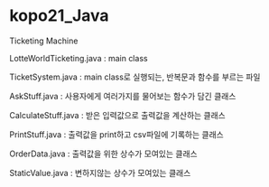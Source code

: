 # kopo21_Java

Ticketing Machine

  LotteWorldTicketing.java : main class
  
  TicketSystem.java : main class로 실행되는, 반복문과 함수를 부르는 파일
  
  AskStuff.java : 사용자에게 여러가지를 물어보는 함수가 담긴 클래스
  
  CalculateStuff.java : 받은 입력값으로 출력값을 계산하는 클래스
  
  PrintStuff.java : 출력값을 print하고 csv파일에 기록하는 클래스
  
  OrderData.java : 출력값을 위한 상수가 모여있는 클래스
  
  StaticValue.java : 변하지않는 상수가 모여있는 클래스
  
 
